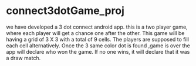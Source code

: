 # connect3dotGame_proj
we have developed a 3 dot connect android app.
this is a two player game, where each player will get a chance one after the other. This game will be having a grid of 3 X 3 with a total of 9 cells. The players are supposed to fill each cell alternatively.
Once the 3 same color dot is found ,game is over the app will declare who won the game. If no one wins, it will declare that it was a draw match.
